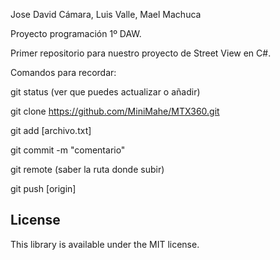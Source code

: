 
Jose David Cámara, Luis Valle, Mael Machuca

Proyecto programación 1º DAW.

Primer repositorio para nuestro proyecto de Street View en C#.

Comandos para recordar:

git status (ver que puedes actualizar o añadir)

git clone https://github.com/MiniMahe/MTX360.git

git add [archivo.txt]

git commit -m "comentario"

git remote (saber la ruta donde subir)

git push [origin]


## License
This library is available under the MIT license.

